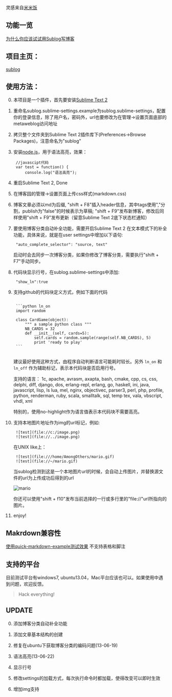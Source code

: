 <!--sublog
{
    "title":"Sublog: 支持Markdown和语法高亮的跨平台博客客户端",
    "category":"Thinking",
    "tags":"",
    "publish":"true",
    "blog_id":"3151861"
}
sublog-->

灵感来自[米米饭](http://www.cnblogs.com/meetrice/archive/2013/02/14/2911238.html)

## 功能一览
[为什么你应该试试用Sublog写博客](http://www.cnblogs.com/zhengwenwei/p/3175646.html)

## 项目主页：
[sublog](https://github.com/AmongOthers/sublog)


## 使用方法：

0. 本项目是一个插件，首先要安装[Sublime Text 2](http://www.sublimetext.com/2)

0. 重命名sublog.sublime-settings.example为sublog.sublime-settings，配置你的登录信息，除了用户名，密码外，url也要修改为在管理->设置页面底部的metaweblog访问地址

0. 拷贝整个文件夹到Sublime Text 2插件库下(Preferences->Browse Packages)，注意命名为"sublog"

0. 安装[node.js](http://nodejs.org/)，用于语法高亮，效果：

		//javascipt代码
		var test = function() {
			console.log("语法高亮");


0. 重启Sublime Text 2, Done

0. 在博客园的管理->设置页面上传css样式(markdown.css)

0. 博客文章必须以md为后缀, "shift + F8"插入header信息，其中tags使用","分割，publish为"false"的时候表示为草稿; "shift + F9"发布新博客，修改后同样使用"shift + F9"发布更新（留意Sublime Text 2底下状态栏通知）

0. 要使用博客分类自动补全功能，需要开启Sublime Text 2 在文本模式下的补全功能，具体来说，就是在user settings中增加以下语句:

		"auto_complete_selector": "source, text"

	启动时会去同步一次博客分类，如果你修改了博客分类，需要执行"shift + F7"手动同步。

0. 代码块显示行号，在sublog.sublime-settings中添加:

	    "show_ln":true

0. 支持github的代码块定义方式，例如下面的代码

	<pre><code class="no-highlight">
	```python ln_on
	import random

	class CardGame(object):
	    """ a sample python class """
	    NB_CARDS = 32
	    def __init__(self, cards=5):
	        self.cards = random.sample(range(self.NB_CARDS), 5)
	        print 'ready to play'
	```
	</code></pre>

	建议最好使用这种方式，由程序自动判断语言可能耗时较长。另外 `ln_on` 和 `ln_off` 作为辅助标记，表示本代码块是否启用行号。

	支持的语言： 1c, apache, avrasm, axapta, bash, cmake, cpp, cs, css, delphi, diff, django, dos, erlang-repl, erlang, go, haskell, ini, java, javascript, lisp, ls lua, mel, nginx, objectivec, parser3, perl, php, profile, python, renderman, ruby, scala, smalltalk, sql, temp tex, vala, vbscript, vhdl, xml

	特别的，使用no-highlight作为语言值表示本代码块不需要高亮。

0. 支持本地图片地址作为img的url标记，例如:

		![test](file://c:/image.png)
		![test](file://../image.png)

	在UNIX like上：

		![test](file:///home/AmongOthers/mario.gif)
		![test](file://~/mario.gif)

	当sublog检测到这是一个本地图片url的时候，会自动上传图片，并替换源文件的url为上传成功后得到的url

	![mario](http://images.cnitblog.com/blog/274442/201307/05151459-924c04129ec64e7fafac6a8ff040eb8f.gif)

	你还可以使用"shift + f10"发布当前选择的一行或多行里的"file://"url所指向的图片。

0. enjoy!

## Makrdown兼容性
[使用quick-markdown-example测试效果](http://www.cnblogs.com/zhengwenwei/archive/2013/06/05/3118185.html) 不支持表格和脚注


## 支持的平台
目前测试平台有windows7, ubuntu13.04，Mac平台应该也可以。如果使用中遇到问题，欢迎反馈。

> Hack everything!

## UPDATE

0. 添加博客分类自动补全功能

0. 添加文章基本结构的创建

0. 修复在ubuntu下获取博客分类的编码问题(13-06-19)

0. 语法高亮(13-06-22)

0. 显示行号

0. 修改settings的加载方式，每次执行命令时都加载，使得改变可以即时生效

0. 增加img支持